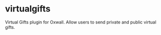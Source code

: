 # virtualgifts
Virtual Gifts plugin for Oxwall. Allow users to send private and public virtual gifts.
